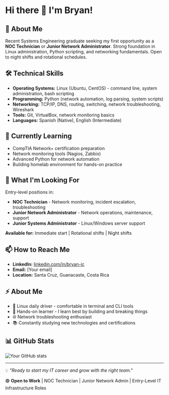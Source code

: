 # Hi there 👋 I'm Bryan!

## 🎯 About Me
Recent Systems Engineering graduate seeking my first opportunity as a **NOC Technician** or **Junior Network Administrator**. Strong foundation in Linux administration, Python scripting, and networking fundamentals. Open to night shifts and rotational schedules.

## 🛠️ Technical Skills
- **Operating Systems:** Linux (Ubuntu, CentOS) - command line, system administration, bash scripting
- **Programming:** Python (network automation, log parsing, system scripts)
- **Networking:** TCP/IP, DNS, routing, switching, network troubleshooting, Wireshark
- **Tools:** Git, VirtualBox, network monitoring basics
- **Languages:** Spanish (Native), English (Intermediate)

## 🌱 Currently Learning
- CompTIA Network+ certification preparation
- Network monitoring tools (Nagios, Zabbix)
- Advanced Python for network automation
- Building homelab environment for hands-on practice

## 💼 What I'm Looking For
Entry-level positions in:
- **NOC Technician** - Network monitoring, incident escalation, troubleshooting
- **Junior Network Administrator** - Network operations, maintenance, support
- **Junior Systems Administrator** - Linux/Windows server support

**Available for:** Immediate start | Rotational shifts | Night shifts

## 📫 How to Reach Me
- **LinkedIn:** [linkedin.com/in/bryan-jc](https://www.linkedin.com/in/bryan-jc/)
- **Email:** [Your email]
- **Location:** Santa Cruz, Guanacaste, Costa Rica

## ⚡ About Me
- 🐧 Linux daily driver - comfortable in terminal and CLI tools
- 🔧 Hands-on learner - I learn best by building and breaking things
- 🌐 Network troubleshooting enthusiast
- 📚 Constantly studying new technologies and certifications

## 📊 GitHub Stats
![Your GitHub stats](https://github-readme-stats.vercel.app/api?username=xBryanJCx&show_icons=true&theme=radical)

---
💡 *"Ready to start my IT career and grow with the right team."*

🟢 **Open to Work** | NOC Technician | Junior Network Admin | Entry-Level IT Infrastructure Roles
